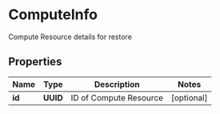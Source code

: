 

# ComputeInfo

Compute Resource details for restore

## Properties

Name | Type | Description | Notes
------------ | ------------- | ------------- | -------------
**id** | **UUID** | ID of Compute Resource |  [optional]



